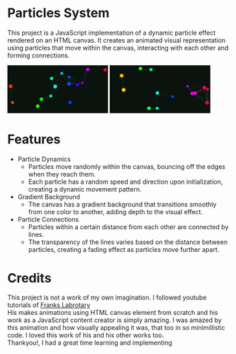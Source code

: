 # Particles System
This project is a JavaScript implementation of a dynamic particle effect rendered on an HTML canvas. It creates an animated visual representation using particles that move within the canvas, interacting with each other and forming connections.

<div>
    <img src="./Preview/preview_1.png" width="45%">
    <img src="./Preview/preview_2.png" width="45%">
</div>




# Features
- Particle Dynamics
  - Particles move randomly within the canvas, bouncing off the edges when they reach them.
  - Each particle has a random speed and direction upon initialization, creating a dynamic movement pattern.
- Gradient Background
  - The canvas has a gradient background that transitions smoothly from one color to another, adding depth to the visual effect.
- Particle Connections
  - Particles within a certain distance from each other are connected by lines.
  - The transparency of the lines varies based on the distance between particles, creating a fading effect as particles move further apart.

# Credits
This project is not a work of my own imagination. I followed youtube tutorials of <a  target="#" href="https://www.youtube.com/watch?v=5dIbK0auaB8">Franks Labrotary</a>
<br>
His makes animations using HTML canvas element from scratch and his work as a JavaScript content creator is simply amazing.
I was amazed by this animation and how visually appealing it was, that too in so minimillistic code. I loved this work of his and his other works too.
<br>
Thankyou!, I had a great time learning and implementing
